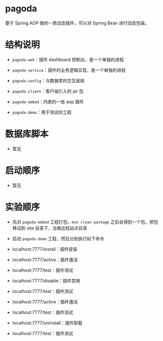 # pagoda
基于 Spring AOP 做的一款动态插件，可以对 Spring Bean 进行动态包装。

# 结构说明

- `pagoda-web`：插件 dashboard 控制台，是一个单独的进程

- `pagoda-service`：插件的业务逻辑实现，是一个单独的进程

- `pagoda-config`：与数据库的交互层级

- `pagoda-client`：客户端引入的 jar 包

- `pagoda-embed`：内嵌的一些 aop 插件

- `pagoda-demo`：用于测试的工程

# 数据库脚本

- 暂无

# 启动顺序

- 暂无

# 实验顺序

- 先对 `pagoda-embed` 工程打包，`mvn clean package` 之后会得到一个包，把包移动到 site 目录下，当做远程站点目录

- 启动 `pagoda-demo` 工程，然后分别执行如下命令

- localhost:7777/install：插件安装

- localhost:7777/active：插件激活

- localhost:7777/test：插件测试

- localhost:7777/disable：插件禁用

- localhost:7777/test：插件测试

- localhost:7777/active：插件激活

- localhost:7777/test：插件测试

- localhost:7777/uninstall：插件卸载

- localhost:7777/test：插件测试
